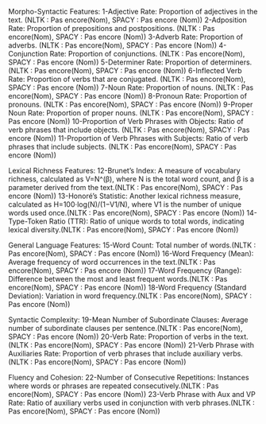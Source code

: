 Morpho-Syntactic Features:
    1-Adjective Rate: Proportion of adjectives in the text. (NLTK : Pas encore(Nom), SPACY : Pas encore (Nom))
    2-Adposition Rate: Proportion of prepositions and postpositions. (NLTK : Pas encore(Nom), SPACY : Pas encore (Nom))
    3-Adverb Rate: Proportion of adverbs. (NLTK : Pas encore(Nom), SPACY : Pas encore (Nom))
    4-Conjunction Rate: Proportion of conjunctions. (NLTK : Pas encore(Nom), SPACY : Pas encore (Nom))
    5-Determiner Rate: Proportion of determiners. (NLTK : Pas encore(Nom), SPACY : Pas encore (Nom))
    6-Inflected Verb Rate: Proportion of verbs that are conjugated. (NLTK : Pas encore(Nom), SPACY : Pas encore (Nom))
    7-Noun Rate: Proportion of nouns. (NLTK : Pas encore(Nom), SPACY : Pas encore (Nom))
    8-Pronoun Rate: Proportion of pronouns. (NLTK : Pas encore(Nom), SPACY : Pas encore (Nom))
    9-Proper Noun Rate: Proportion of proper nouns. (NLTK : Pas encore(Nom), SPACY : Pas encore (Nom))
    10-Proportion of Verb Phrases with Objects: Ratio of verb phrases that include objects. (NLTK : Pas encore(Nom), SPACY : Pas encore (Nom))
    11-Proportion of Verb Phrases with Subjects: Ratio of verb phrases that include subjects. (NLTK : Pas encore(Nom), SPACY : Pas encore (Nom))

Lexical Richness Features:
    12-Brunet’s Index: A measure of vocabulary richness, calculated as V=N^(β), where N is the total word count, and β is a parameter derived from the text.(NLTK : Pas encore(Nom), SPACY : Pas encore (Nom))
    13-Honoré’s Statistic: Another lexical richness measure, calculated as H=100⋅log(N)/(1−V1/N), where V1 is the number of unique words used once.(NLTK : Pas encore(Nom), SPACY : Pas encore (Nom))
    14-Type-Token Ratio (TTR): Ratio of unique words to total words, indicating lexical diversity.(NLTK : Pas encore(Nom), SPACY : Pas encore (Nom))

General Language Features:
    15-Word Count: Total number of words.(NLTK : Pas encore(Nom), SPACY : Pas encore (Nom))
    16-Word Frequency (Mean): Average frequency of word occurrences in the text.(NLTK : Pas encore(Nom), SPACY : Pas encore (Nom))
    17-Word Frequency (Range): Difference between the most and least frequent words.(NLTK : Pas encore(Nom), SPACY : Pas encore (Nom))
    18-Word Frequency (Standard Deviation): Variation in word frequency.(NLTK : Pas encore(Nom), SPACY : Pas encore (Nom))

Syntactic Complexity:
    19-Mean Number of Subordinate Clauses: Average number of subordinate clauses per sentence.(NLTK : Pas encore(Nom), SPACY : Pas encore (Nom))
    20-Verb Rate: Proportion of verbs in the text.(NLTK : Pas encore(Nom), SPACY : Pas encore (Nom))
    21-Verb Phrase with Auxiliaries Rate: Proportion of verb phrases that include auxiliary verbs.(NLTK : Pas encore(Nom), SPACY : Pas encore (Nom))

Fluency and Cohesion:
    22-Number of Consecutive Repetitions: Instances where words or phrases are repeated consecutively.(NLTK : Pas encore(Nom), SPACY : Pas encore (Nom))
    23-Verb Phrase with Aux and VP Rate: Ratio of auxiliary verbs used in conjunction with verb phrases.(NLTK : Pas encore(Nom), SPACY : Pas encore (Nom))